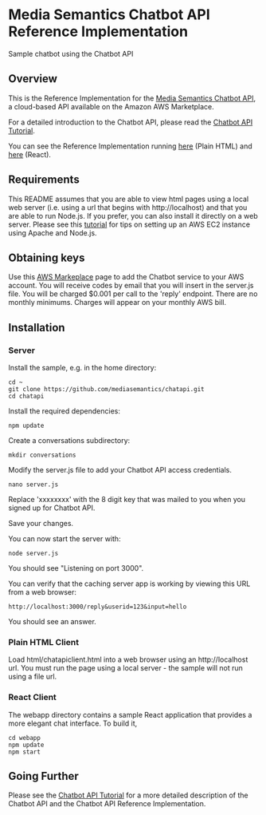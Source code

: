 # Media Semantics Chatbot API Reference Implementation
Sample chatbot using the Chatbot API

## Overview
This is the Reference Implementation for the [Media Semantics Chatbot API](https://aws.amazon.com/marketplace/pp/B088HFTD41), a cloud-based API available on the Amazon AWS Marketplace.

For a detailed introduction to the Chatbot API, please read the [Chatbot API Tutorial](https://www.mediasemantics.com/apitutorial4.html). 

You can see the Reference Implementation running [here](https://mediasemantics.com/chatapiclient.html) (Plain HTML) and [here](https://mediasemantics.com/webapp/index.html) (React).

## Requirements
This README assumes that you are able to view html pages using a local web server (i.e. using a url that begins with http://localhost) and that you are able to run Node.js. If you prefer, you can also install it directly on a web server. Please see this [tutorial](https://www.mediasemantics.com/apitutorial2.html) for tips on setting up an AWS EC2 instance using Apache and Node.js.

## Obtaining keys
Use this [AWS Markeplace](https://aws.amazon.com/marketplace/pp/B088HFTD41) page to add the Chatbot service to your AWS account. You will receive codes by email that you will insert in the server.js file. You will be charged $0.001 per call to the 'reply' endpoint. There are no monthly minimums. Charges will appear on your monthly AWS bill.

## Installation

### Server
Install the sample, e.g. in the home directory:
```
cd ~  
git clone https://github.com/mediasemantics/chatapi.git  
cd chatapi
```

Install the required dependencies:
```
npm update
```

Create a conversations subdirectory:
```
mkdir conversations
```

Modify the server.js file to add your Chatbot API access credentials.
```
nano server.js
```
Replace 'xxxxxxxx' with the 8 digit key that was mailed to you when you signed up for Chatbot API.

Save your changes.

You can now start the server with:
```
node server.js
```
You should see "Listening on port 3000".

You can verify that the caching server app is working by viewing this URL from a web browser:
```
http://localhost:3000/reply&userid=123&input=hello
```
You should see an answer.

### Plain HTML Client

Load html/chatapiclient.html into a web browser using an http://localhost url. You must run the page using a local server - the sample will not run using a file url.

### React Client

The webapp directory contains a sample React application that provides a more elegant chat interface. To build it,
```
cd webapp
npm update
npm start
```

## Going Further

Please see the [Chatbot API Tutorial](https://www.mediasemantics.com/apitutorial4.html) for a more detailed description of the Chatbot API and the Chatbot API Reference Implementation.




